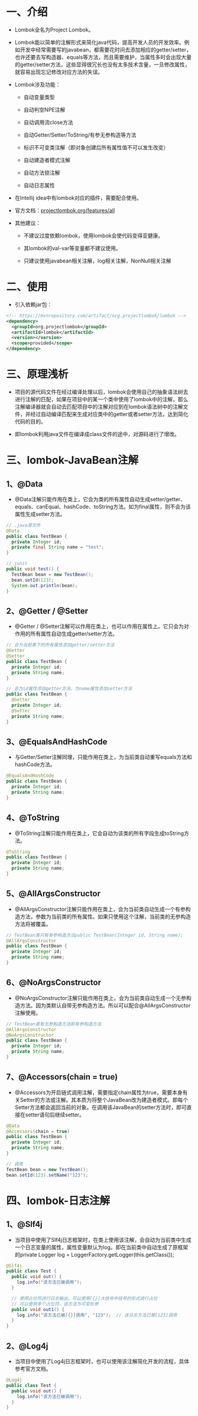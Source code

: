# 一、介绍

- Lombok全名为Project Lombok。

- Lombok能以简单的注解形式来简化java代码，提高开发人员的开发效率。例如开发中经常需要写的javabean，都需要花时间去添加相应的getter/setter，也许还要去写构造器、equals等方法，而且需要维护，当属性多时会出现大量的getter/setter方法，这些显得很冗长也没有太多技术含量，一旦修改属性，就容易出现忘记修改对应方法的失误。

- Lombok涉及功能：

    - 自动变量类型


    - 自动判空NPE注解


    - 自动调用流close方法


    - 自动Getter/Setter/ToString/有参无参构造等方法


    - 标识不可变类注解（即对象创建后所有属性值不可以发生改变）


    - 自动建造者模式注解


    - 自动方法锁注解


    - 自动日志属性


- 在Intellij idea中有lombok对应的插件，需要配合使用。

- 官方文档：[projectlombok.org/features/all](http://projectlombok.org/features/all)

- 其他建议：

    - 不建议过度依赖lombok，使用lombok会使代码变得亚健康。

    - 其lombok的val-var等变量都不建议使用。

    - 只建议使用javabean相关注解，log相关注解，NonNull相关注解


# 二、使用

- 引入依赖jar包：

```xml
<!-- https://mvnrepository.com/artifact/org.projectlombok/lombok -->
<dependency>
  <groupId>org.projectlombok</groupId>
  <artifactId>lombok</artifactId>
  <version></version>
  <scope>provided</scope>
</dependency>
```


# 三、原理浅析

- 项目的源代码文件在经过编译处理以后，lombok会使用自己的抽象语法树去进行注解的匹配，如果在项目中的某一个类中使用了lombok中的注解，那么注解编译器就会自动去匹配项目中的注解对应到在lombok语法树中的注解文件，并经过自动编译匹配来生成对应类中的getter或者setter方法，达到简化代码的目的。

- 即lombok利用java文件在编译成class文件的途中，对源码进行了增改。


# 三、lombok-JavaBean注解

## 1、@Data

- @Data注解只能作用在类上，它会为类的所有属性自动生成setter/getter、equals、canEqual、hashCode、toString方法。如为final属性，则不会为该属性生成setter方法。

```java
// .java源文件
@Data
public class TestBean {
  private Integer id;
  private final String name = "test";
}

// junit
public void test() {
  TestBean bean = new TestBean();
  bean.setId(123);
  System.out.println(bean);
}
```
## 2、@Getter / @Setter

- @Getter / @Setter注解可以作用在类上，也可以作用在属性上。它只会为对作用的所有属性自动生成getter/setter方法。

```java
// 会为当前类下的所有属性添加getter/setter方法
@Getter
@Setter
public class TestBean {
  private Integer id;
  private String name;
}

// 会为id属性添加getter方法，为name属性添加setter方法
public class TestBean {
  @Getter
  private Integer id;
  @Setter
  private String name;
}
```
## 3、@EqualsAndHashCode

- 与Getter/Setter注解同理，只能作用在类上，为当前类自动重写equals方法和hashCode方法。

```java
@EqualsAndHashCode
public class TestBean {
  private Integer id;
  private String name;
}
```
## 4、@ToString

- @ToString注解只能作用在类上，它会自动为该类的所有字段生成toString方法。

```java
@ToString
public class TestBean {
  private Integer id;
  private String name;
}
```
## 5、@AllArgsConstructor

- @AllArgsConstructor注解只能作用在类上，会为当前类自动生成一个有参构造方法，参数为当前类的所有属性。如果只使用这个注解，当前类的无参构造方法将被覆盖。

```java
// TestBean类只有有参构造方法public TestBean(Integer id, String name);
@AllArgsConstructor
public class TestBean {
  private Integer id;
  private String name;
}
```
## 6、@NoArgsConstructor

- @NoArgsConstructor注解只能作用在类上，会为当前类自动生成一个无参构造方法。因为类默认自带无参构造方法。所以可以配合@AllArgsConstructor注解使用。

```java
// TestBean类有无参构造方法和有参构造方法
@AllArgsConstructor
@NoArgsConstructor
public class TestBean {
  private Integer id;
  private String name;
}
```
## 7、@Accessors(chain = true)

- @Accessors为开启链式调用注解，需要指定chain属性为true，需要本身有关Setter的方法或注解。其本质为将整个JavaBean改为建造者模式。即每个Setter方法都会返回当前的对象。在调用该JavaBean的setter方法时，即可直接在setter语句后继续setter。

```java
@Data
@Accessors(chain = true)
public class TestBean {
  private Integer id;
  private String name;
}

// 调用
TestBean bean = new TestBean();
bean.setId(123).setName("123");
```


# 四、lombok-日志注解

## 1、@Slf4j

- 当项目中使用了Slf4j日志框架时，在类上使用该注解，会自动为当前类中生成一个日志变量的属性，属性变量默认为log。即在当前类中自动生成了原框架的private Logger log = LoggerFactory.getLogger(this.getClass());

```java
@Slf4j
public class Test {
  public void out() {
    log.info("该方法已被调用");
  }

  // 使用占位符进行日志输出，可以使用[{}]大括号中括号的形式进行占位
  // 可以使用多个占位符，该方法为可变形参
  public void out1() {
    log.info("该方法已被[{}]调用", "123");  // 该日志方法已被[123]调用
  }
}
```
## 2、@Log4j

- 当项目中使用了Log4j日志框架时，也可以使用该注解简化开发的流程，具体参考官方文档。

```java
@Log4j
public class Test {
  public void out() {
    log.info("该方法已被调用");
  }
}
```



